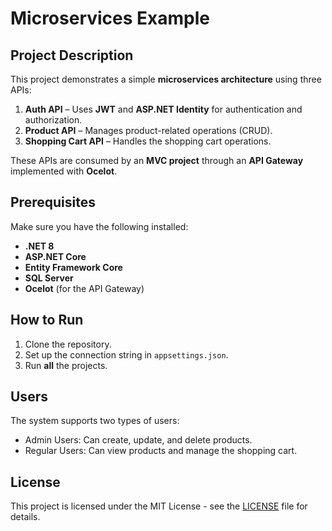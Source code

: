 # Microservices Example

## Project Description  
This project demonstrates a simple **microservices architecture** using three APIs:  
1. **Auth API** – Uses **JWT** and **ASP.NET Identity** for authentication and authorization.  
2. **Product API** – Manages product-related operations (CRUD).  
3. **Shopping Cart API** – Handles the shopping cart operations.

These APIs are consumed by an **MVC project** through an **API Gateway** implemented with **Ocelot**.


## Prerequisites  
Make sure you have the following installed:  
- **.NET 8**
- **ASP.NET Core**
- **Entity Framework Core**
- **SQL Server**
- **Ocelot** (for the API Gateway)

 
## How to Run
1. Clone the repository.
2. Set up the connection string in `appsettings.json`.
3. Run **all** the projects.

## Users
The system supports two types of users:

- Admin Users: Can create, update, and delete products.
- Regular Users: Can view products and manage the shopping cart.



## License
This project is licensed under the MIT License - see the [LICENSE](LICENSE) file for details.
